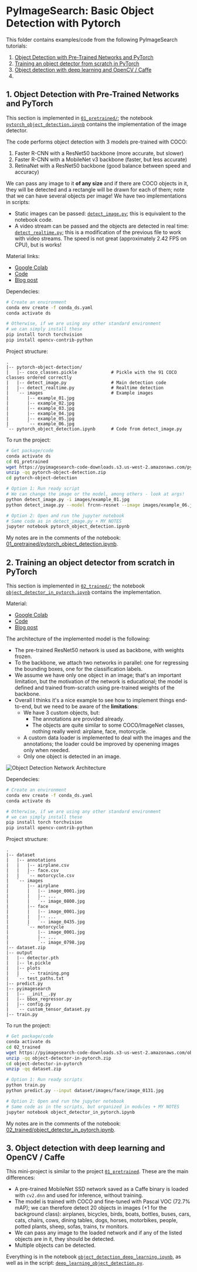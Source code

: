 # PyImageSearch: Basic Object Detection with Pytorch

This folder contains examples/code from the following PyImageSearch tutorials:

1. [Object Detection with Pre-Trained Networks and PyTorch](https://www.pyimagesearch.com/2021/08/02/pytorch-object-detection-with-pre-trained-networks/?_ga=2.9215987.791523268.1684131076-844635163.1684131075)
2. [Training an object detector from scratch in PyTorch](https://pyimagesearch.com/2021/11/01/training-an-object-detector-from-scratch-in-pytorch/?_ga=2.72087509.791523268.1684131076-844635163.1684131075)
3. [Object detection with deep learning and OpenCV / Caffe](https://pyimagesearch.com/2017/09/11/object-detection-with-deep-learning-and-opencv/?_ga=2.70262736.1576899293.1684317349-844635163.1684131075)
4. []()

## 1. Object Detection with Pre-Trained Networks and PyTorch

This section is implemented in [`01_pretrained/`](./01_pretrained/); the notebook [`pytorch_object_detection.ipynb`](./01_pretrained/pytorch_object_detection.ipynb) contains the implementation of the image detector.

The code performs object detection with 3 models pre-trained with COCO:

1. Faster R-CNN with a ResNet50 backbone (more accurate, but slower)
2. Faster R-CNN with a MobileNet v3 backbone (faster, but less accurate)
3. RetinaNet with a ResNet50 backbone (good balance between speed and accuracy)

We can pass any image to it **of any size** and if there are COCO objects in it, they will be detected and a rectangle will be drawn for each of them; note that we can have several objects per image! We have two implementations in scripts:

- Static images can be passed: [`detect_image.py`](./01_pretrained/pytorch-object-detection/detect_image.py); this is equivalent to the notebook code.
- A video stream can be passed and the objects are detected in real time: [`detect_realtime.py`](./01_pretrained/pytorch-object-detection/detect_realtime.py); this is a modification of the previous file to work with video streams. The speed is not great (approximately 2.42 FPS on CPU), but is works!

Material links:

- [Google Colab](https://colab.research.google.com/drive/1y5SG2llJOP5Nj4Felbmfl7wIJWKCxjQv?usp=sharing)
- [Code](https://pyimagesearch-code-downloads.s3-us-west-2.amazonaws.com/pytorch-object-detection/pytorch-object-detection.zip)
- [Blog post](https://pyimagesearch.com/2021/08/02/pytorch-object-detection-with-pre-trained-networks/?_ga=2.9215987.791523268.1684131076-844635163.1684131075)

Dependecies:

```bash
# Create an environment
conda env create -f conda_ds.yaml
conda activate ds

# Otherwise, if we are using any other standard environment
# we can simply install these
pip install torch torchvision
pip install opencv-contrib-python
```

Project structure:

```
.
|-- pytorch-object-detection/
|   |-- coco_classes.pickle             # Pickle with the 91 COCO classes ordered correctly
|   |-- detect_image.py                 # Main detection code
|   |-- detect_realtime.py              # Realtime detection
|   `-- images                          # Example images
|       |-- example_01.jpg
|       |-- example_02.jpg
|       |-- example_03.jpg
|       |-- example_04.jpg
|       |-- example_05.jpg
|       `-- example_06.jpg
`-- pytorch_object_detection.ipynb      # Code from detect_image.py
```

To run the project:

```bash
# Get package/code
conda activate ds
cd 01_pretrained
wget https://pyimagesearch-code-downloads.s3.us-west-2.amazonaws.com/pytorch-object-detection/pytorch-object-detection.zip
unzip -qq pytorch-object-detection.zip
cd pytorch-object-detection

# Option 1: Run ready script
# We can change the image or the model, among others - look at args!
python detect_image.py -i images/example_01.jpg
python detect_image.py --model frcnn-resnet --image images/example_06.jpg --labels coco_classes.pickle

# Option 2: Open and run the jupyter notebook
# Same code as in detect_image.py + MY NOTES
jupyter notebook pytorch_object_detection.ipynb
```

My notes are in the comments of the notebook: [01_pretrained/pytorch_object_detection.ipynb](./01_pretrained/pytorch_object_detection.ipynb).

## 2. Training an object detector from scratch in PyTorch

This section is implemented in [`02_trained/`](./02_trained/); the notebook [`object_detector_in_pytorch.ipynb`](./02_trained/object_detector_in_pytorch.ipynb) contains the implementation.

Material:

- [Google Colab](https://colab.research.google.com/drive/1y4zjPK8AsVO7i-wziO9ZSIkrPGbOAS71?usp=sharing)
- [Code](https://pyimagesearch-code-downloads.s3-us-west-2.amazonaws.com/object-detector-in-pytorch/object-detector-in-pytorch.zip)
- [Blog post](https://pyimagesearch.com/2021/11/01/training-an-object-detector-from-scratch-in-pytorch/?_ga=2.72087509.791523268.1684131076-844635163.1684131075)

The architecture of the implemented model is the following:

- The pre-trained ResNet50 network is used as backbone, with weights frozen.
- To the backbone, we attach two networks in parallel: one for regressing the bounding boxes, one for the classification labels.
- We assume we have only one object in an image; that's an important limitation, but the motivation of the network is educational; the model is defined and trained from-scratch using pre-trained weights of the backbone.
- Overall I thinks it's a nice example to see how to implement things end-to-end, but we need to be aware of the **limitations**:
  - We have 3 custom objects, but:
    - The annotations are provided already.
    - The objects are quite similar to some COCO/ImageNet classes, nothing really weird: airplane, face, motorcycle.
  - A custom data loader is implemented to deal with the images and the annotations; the loader could be improved by openening images only when needed.
  - Only one object is detected in an image.

![Object Detection Network Architecture](./pics/obj_det_final.gif)

Dependecies:

```bash
# Create an environment
conda env create -f conda_ds.yaml
conda activate ds

# Otherwise, if we are using any other standard environment
# we can simply install these
pip install torch torchvision
pip install opencv-contrib-python
```

Project structure:

```
.
|-- dataset
|   |-- annotations
|   |   |-- airplane.csv
|   |   |-- face.csv
|   |   `-- motorcycle.csv
|   `-- images
|       |-- airplane
|       |   |-- image_0001.jpg
|       |   |-- ...
|       |   `-- image_0800.jpg
|       |-- face
|       |   |-- image_0001.jpg
|       |   |-- ...
|       |   `-- image_0435.jpg
|       `-- motorcycle
|           |-- image_0001.jpg
|           |-- ...
|           `-- image_0798.jpg
|-- dataset.zip
|-- output
|   |-- detector.pth
|   |-- le.pickle
|   |-- plots
|   |   `-- training.png
|   `-- test_paths.txt
|-- predict.py
|-- pyimagesearch
|   |-- __init__.py
|   |-- bbox_regressor.py
|   |-- config.py
|   `-- custom_tensor_dataset.py
|-- train.py
```

To run the project:

```bash
# Get package/code
conda activate ds
cd 02_trained
wget https://pyimagesearch-code-downloads.s3-us-west-2.amazonaws.com/object-detector-in-pytorch/object-detector-in-pytorch.zip
unzip -qq object-detector-in-pytorch.zip
cd object-detector-in-pytorch
unzip -qq dataset.zip

# Option 1: Run ready scripts
python train.py
python predict.py --input dataset/images/face/image_0131.jpg

# Option 2: Open and run the jupyter notebook
# Same code as in the scripts, but organized in modules + MY NOTES
jupyter notebook object_detector_in_pytorch.ipynb
```

My notes are in the comments of the notebook: [02_trained/object_detector_in_pytorch.ipynb](./02_trained/object_detector_in_pytorch.ipynb).

## 3. Object detection with deep learning and OpenCV / Caffe

This mini-project is similar to the project [`01_pretrained`](./01_pretrained/). These are the main differences:

- A pre-trained MobileNet SSD network saved as a Caffe binary is loaded with `cv2.dnn` and used for inference, without training.
- The model is trained with COCO and fine-tuned with Pascal VOC (72.7% mAP); we can therefore detect 20 objects in images (+1 for the background class): airplanes, bicycles, birds, boats, bottles, buses, cars, cats, chairs, cows, dining tables, dogs, horses, motorbikes, people, potted plants, sheep, sofas, trains, tv monitors.
- We can pass any image to the loaded network and if any of the listed objects are in it, they should be detected.
- Multiple objects can be detected.

Everything is in the notebook [`object_detection_deep_learning.ipynb`](./03_pretrained_opencv_caffe/object_detection_deep_learning.ipynb), as well as in the script: [`deep_learning_object_detection.py`](./03_pretrained_opencv_caffe/object-detection-deep-learning/deep_learning_object_detection.py).

